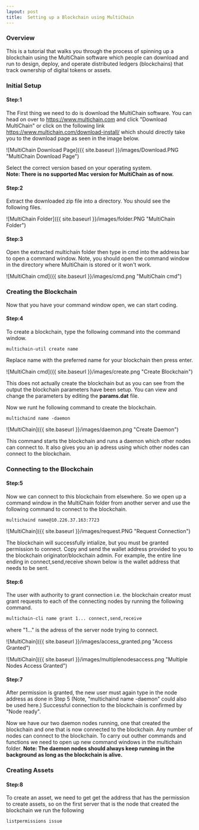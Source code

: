 ```yaml
---
layout: post
title:  Setting up a Blockchain using MultiChain
---
```


### Overview
This is a tutorial that walks you through the process of spinning up a blockchain using the MultiChain software
which people can download and run to design, deploy, and operate distributed ledgers (blockchains) that track
ownership of digital tokens or assets.

### Initial Setup
#### Step:1  
The First thing we need to do is download the MultiChain software.
You can head on over to <https://www.multichain.com> and click "Download MultiChain" or 
click on the following link <https://www.multichain.com/download-install/>
which should directly take you to the download page as seen in the image below.  
  

![MultiChain Download Page]({{ site.baseurl }}/images/Download.PNG "MultiChain Download Page")

Select the correct version based on your operating system.   
**Note: There is no supported Mac version for MultiChain as of now.**

#### Step:2  
Extract the downloaded zip file into a directory. You should see the following files.
  
![MultiChain Folder]({{ site.baseurl }}/images/folder.PNG "MultiChain Folder")

#### Step:3
Open the extracted multichain folder then type in cmd into the address bar to open a command window. Note,
you should open the command window in the directory where MultiChain is stored or it won't work.

![MultiChain cmd]({{ site.baseurl }}/images/cmd.png "MultiChain cmd")
  
  
### Creating the Blockchain
Now that you have your command window open, we can start coding.  

#### Step:4
To create a blockchain, type the following command into the command window.  

```
multichain-util create name
```  
Replace name with the preferred name for your blockchain then press enter.
  
![MultiChain cmd]({{ site.baseurl }}/images/create.png "Create Blockchain")  

This does not actually create the blockchain but as you can see from the output the blockchain parameters
have been setup. You can view and change the parameters by editing the **params.dat** file.  

Now we runt he following command to create the blockchain.

```
multichaind name -daemon
```
![MultiChain]({{ site.baseurl }}/images/daemon.png "Create Daemon")  
  
This command starts the blockchain and runs a daemon which other nodes can connect to.
It also gives you an ip adress using which other nodes can connect to the blockchain.

### Connecting to the Blockchain
#### Step:5

Now we can connect to this blockchain from elsewhere. So we open up a command window in the MultiChain folder from another server and use the following command to connect to the blockchain.

```
multichaind name@10.226.37.163:7723
```
![MultiChain]({{ site.baseurl }}/images/request.PNG "Request Connection")  

The blockchain will successfully intialize, but you must be granted permission to connect. Copy and send the wallet address provided to you to the blockchain originator/blockchain admin. For example, the entire line ending in connect,send,receive shown below is the wallet address that needs to be sent.

#### Step:6
The user with authority to grant connection i.e. the blockchain creator must grant requests to each of the connecting nodes by running the following command.

```cmd
multichain-cli name grant 1... connect,send,receive
```
where "1..." is the adress of the server node trying to connect.  

![MultiChain]({{ site.baseurl }}/images/access_granted.png "Access Granted")
  
![MultiChain]({{ site.baseurl }}/images/multiplenodesaccess.png "Multiple Nodes Access Granted")
  
#### Step:7
After permission is granted, the new user must again type in the node address as done in Step 5 (Note, "multichaind name -daemon" could also be used here.) Successful connection to the blockchain is confirmed by "Node ready".  

Now we have our two daemon nodes running, one that created the blockchain and one that is now connected to the blockchain. Any number of nodes can connect to the blockchain. To carry out outher commands and functions we need to open up new command windows in the multichain folder. **Note: The daemon nodes should always keep running in the background as long as the blockchain is alive.**

### Creating Assets
#### Step:8
To create an asset, we need to get get the address that has the permission to create assets, so on the first server that is the node that created the blockchain we run the following

```cmd
listpermissions issue
```






  



  








  










